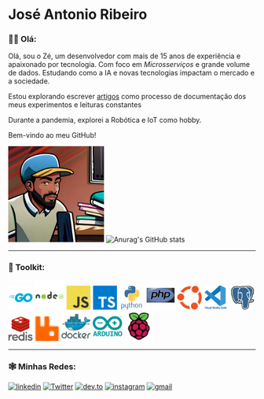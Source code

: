 # José Antonio Ribeiro


### 👋🏾 Olá:
Olá, sou o Zé, um desenvolvedor com mais de 15 anos de experiência e apaixonado por tecnologia. Com foco em _Microsserviços_ e grande volume de dados. Estudando como a IA e novas tecnologias impactam o mercado e a sociedade.

Estou explorando escrever [artigos](https://dev.to/learningenuity) como processo de documentação dos meus experimentos e leituras constantes

Durante a pandemia, explorei a Robótica e IoT como hobby.

Bem-vindo ao meu GitHub!

<img src="./misc/images/avatars/me_IA_carttoon.jpg" height="195"> ![Anurag's GitHub stats](https://github-readme-stats.vercel.app/api?username=jtonynet&show_icons=true&theme=transparent) <!-- ![Top Langs](https://github-readme-stats.vercel.app/api/top-langs/?username=jtonynet&langs_count=3) -->

---

### 🧰 Toolkit:

<!-- 
    https://devicon.dev/
    https://simpleicons.org/
-->
<img src="./misc/images/icons/go-original-wordmark.svg"  width="50" height="50" title="Golang" alt="Golang"/>   <img src="./misc/images/icons/nodejs-original-wordmark.svg" width="60" height="60" title="Nodejs" alt="Nodejs" />   <img src="./misc/images/icons/javascript-original.svg" width="50" height="50" title="Javascript" alt="Javascript" />   <img src="./misc/images/icons/typescript-original.svg" width="50" height="50" title="Typescript" alt="Typescript" /> <img src="./misc/images/icons/python-original-wordmark.svg" width="50" height="50" title="Python" alt="Python" /> <img src="./misc/images/icons/php-original.svg" width="60" height="60" title="PHP" alt="PHP" /> <img src="./misc/images/icons/ubuntu-color.svg" width="50" height="50" title="Ubunto" alt="Ubunto" /> <img src="./misc/images/icons/vscode-original-wordmark.svg" width="50" height="50" title="Nodejs" alt="Nodejs" /> <img src="./misc/images/icons/postgresql-original.svg" width="50" height="50" title="vscode" alt="vscode" /> <img src="./misc/images/icons/redis-original-wordmark.svg" width="50" height="50" title="Redis" alt="Redis" /> <img src="./misc/images/icons/rabbitmq.svg" width="50" height="50" title="RabbitMQ" alt="RabbitMQ" /> <img src="./misc/images/icons/docker-original-wordmark.svg" width="60" height="60" title="Docker" alt="Docker" /> <img src="./misc/images/icons/arduino-original-wordmark.svg" width="60" height="60" title="Arduino" alt="Arduino" /> <img src="./misc/images/icons/raspberrypi-original.svg" width="60" height="60" title="RaspberryPi" alt="RaspberryPi" />

---

### 🕸️ Minhas Redes:

<!-- 
    https://dev.to/envoy_/150-badges-for-github-pnk
-->
[![linkedin](https://img.shields.io/badge/Linkedin-0A66C2?style=for-the-badge&logo=linkedin&logoColor=white)](https://www.linkedin.com/in/jos%C3%A9-r-99896a39/) [![Twitter](https://img.shields.io/badge/Twitter-1DA1F2?style=for-the-badge&logo=twitter&logoColor=white)](https://twitter.com/aromademirtilo) [![dev.to](https://img.shields.io/badge/dev.to-0A0A0A?style=for-the-badge&logo=devdotto&logoColor=white)](https://dev.to/learningenuity) [![instagram](https://img.shields.io/badge/Instagram-E4405F?style=for-the-badge&logo=instagram&logoColor=white)](https://www.instagram.com/learningenuity) [![gmail](https://img.shields.io/badge/Gmail-D14836?style=for-the-badge&logo=gmail&logoColor=white)](mailto:learningenuity@gmail.com)
